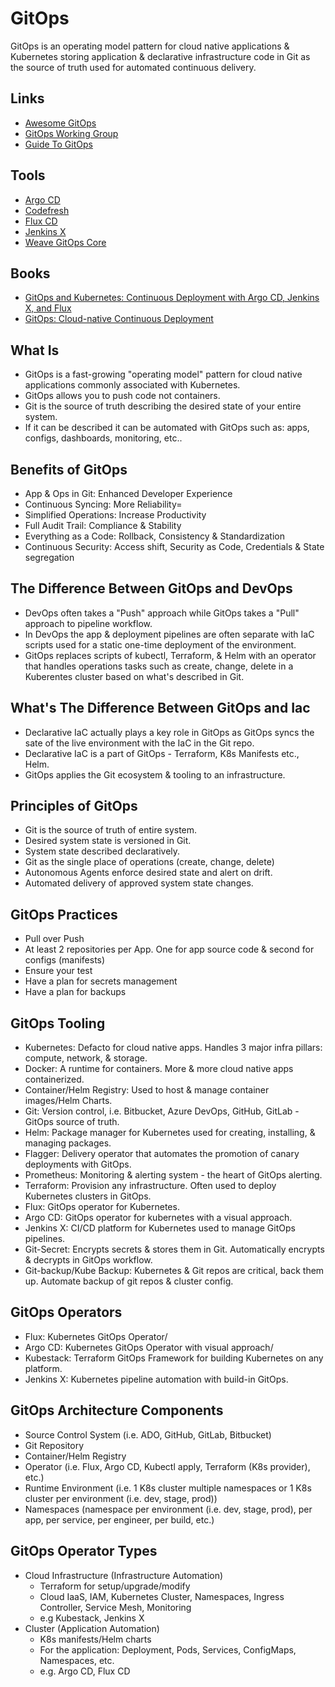 # GitOps

<!--
https://app.pluralsight.com/library/courses/automating-kubernetes-deployments-gitops-workflow/table-of-contents
-->

GitOps is an operating model pattern for cloud native applications & Kubernetes storing application & declarative infrastructure code in Git as the source of truth used for automated continuous delivery.

## Links

- [Awesome GitOps](https://github.com/weaveworks/awesome-gitops)
- [GitOps Working Group](https://github.com/gitops-working-group/gitops-working-group)
- [Guide To GitOps](https://weave.works/technologies/gitops/)

## Tools

- [Argo CD](/argo/argo-cd/README.md)
- [Codefresh](/codefresh.md)
- [Flux CD](/fluxcd.md)
- [Jenkins X](/jenkins/jenkins-x.md)
- [Weave GitOps Core](https://github.com/weaveworks/weave-gitops)

## Books

- [GitOps and Kubernetes: Continuous Deployment with Argo CD, Jenkins X, and Flux](https://manning.com/books/gitops-and-kubernetes)
- [GitOps: Cloud-native Continuous Deployment](https://leanpub.com/gitops)

## What Is

- GitOps is a fast-growing "operating model" pattern for cloud native applications commonly associated with Kubernetes.
- GitOps allows you to push code not containers.
- Git is the source of truth describing the desired state of your entire system.
- If it can be described it can be automated with GitOps such as: apps, configs, dashboards, monitoring, etc..

## Benefits of GitOps

- App & Ops in Git: Enhanced Developer Experience
- Continuous Syncing: More Reliability=
- Simplified Operations: Increase Productivity
- Full Audit Trail: Compliance & Stability
- Everything as a Code: Rollback, Consistency & Standardization
- Continuous Security: Access shift, Security as Code, Credentials & State segregation

## The Difference Between GitOps and DevOps

- DevOps often takes a "Push" approach while GitOps takes a "Pull" approach to pipeline workflow.
- In DevOps the app & deployment pipelines are often separate with IaC scripts used for a static one-time deployment of the environment.
- GitOps replaces scripts of kubectl, Terraform, & Helm with an operator that handles operations tasks such as create, change, delete in a Kuberentes cluster based on what's described in Git.

## What's The Difference Between GitOps and Iac

- Declarative IaC actually plays a key role in GitOps as GitOps syncs the sate of the live environment with the IaC in the Git repo.
- Declarative IaC is a part of GitOps - Terraform, K8s Manifests etc., Helm.
- GitOps applies the Git ecosystem & tooling to an infrastructure.

## Principles of GitOps

- Git is the source of truth of entire system.
- Desired system state is versioned in Git.
- System state described declaratively.
- Git as the single place of operations (create, change, delete)
- Autonomous Agents enforce desired state and alert on drift.
- Automated delivery of approved system state changes.

## GitOps Practices

- Pull over Push
- At least 2 repositories per App. One for app source code & second for configs (manifests)
- Ensure your test
- Have a plan for secrets management
- Have a plan for backups

## GitOps Tooling

- Kubernetes: Defacto for cloud native apps. Handles 3 major infra pillars: compute, network, & storage.
- Docker: A runtime for containers. More & more cloud native apps containerized.
- Container/Helm Registry: Used to host & manage container images/Helm Charts.
- Git: Version control, i.e. Bitbucket, Azure DevOps, GitHub, GitLab - GitOps source of truth.
- Helm: Package manager for Kubernetes used for creating, installing, & managing packages.
- Flagger: Delivery operator that automates the promotion of canary deployments with GitOps.
- Prometheus: Monitoring & alerting system - the heart of GitOps alerting.
- Terraform: Provision any infrastructure. Often used to deploy Kubernetes clusters in GitOps.
- Flux: GitOps operator for Kubernetes.
- Argo CD: GitOps operator for kubernetes with a visual approach.
- Jenkins X: CI/CD platform for Kubernetes used to manage GitOps pipelines.
- Git-Secret: Encrypts secrets & stores them in Git. Automatically encrypts & decrypts in GitOps workflow.
- Git-backup/Kube Backup: Kubernetes & Git repos are critical, back them up. Automate backup of git repos & cluster config.

## GitOps Operators

- Flux: Kubernetes GitOps Operator/
- Argo CD: Kubernetes GitOps Operator with visual approach/
- Kubestack: Terraform GitOps Framework for building Kubernetes on any platform.
- Jenkins X: Kubernetes pipeline automation with build-in GitOps.

## GitOps Architecture Components

- Source Control System (i.e. ADO, GitHub, GitLab, Bitbucket)
- Git Repository
- Container/Helm Registry
- Operator (i.e. Flux, Argo CD, Kubectl apply, Terraform (K8s provider), etc.)
- Runtime Environment (i.e. 1 K8s cluster multiple namespaces or 1 K8s cluster per environment (i.e. dev, stage, prod))
- Namespaces (namespace per environment (i.e. dev, stage, prod), per app, per service, per engineer, per build, etc.)

## GitOps Operator Types

- Cloud Infrastructure (Infrastructure Automation)
  - Terraform for setup/upgrade/modify
  - Cloud IaaS, IAM, Kubernetes Cluster, Namespaces, Ingress Controller, Service Mesh, Monitoring
  - e.g Kubestack, Jenkins X
- Cluster (Application Automation)
  - K8s manifests/Helm charts
  - For the application: Deployment, Pods, Services, ConfigMaps, Namespaces, etc.
  - e.g. Argo CD, Flux CD
